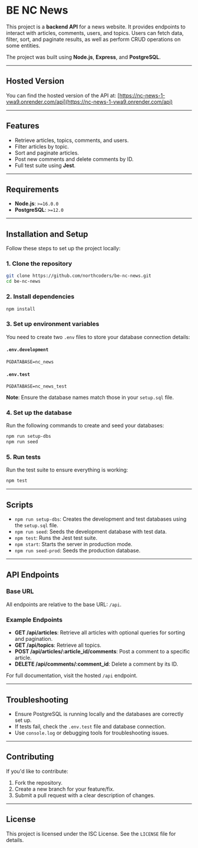 # BE NC News

This project is a **backend API** for a news website. It provides endpoints to interact with articles, comments, users, and topics. Users can fetch data, filter, sort, and paginate results, as well as perform CRUD operations on some entities.

The project was built using **Node.js**, **Express**, and **PostgreSQL**.

---

## Hosted Version

You can find the hosted version of the API at: [https://nc-news-1-vwa9.onrender.com/api](https://nc-news-1-vwa9.onrender.com/api)

---

## Features

- Retrieve articles, topics, comments, and users.
- Filter articles by topic.
- Sort and paginate articles.
- Post new comments and delete comments by ID.
- Full test suite using **Jest**.

---

## Requirements

- **Node.js**: `>=16.0.0`
- **PostgreSQL**: `>=12.0`

---

## Installation and Setup

Follow these steps to set up the project locally:

### 1. Clone the repository

```bash
git clone https://github.com/northcoders/be-nc-news.git
cd be-nc-news
```

### 2. Install dependencies

```bash
npm install
```

### 3. Set up environment variables

You need to create two `.env` files to store your database connection details:

#### `.env.development`

```
PGDATABASE=nc_news
```

#### `.env.test`

```
PGDATABASE=nc_news_test
```

**Note**: Ensure the database names match those in your `setup.sql` file.

### 4. Set up the database

Run the following commands to create and seed your databases:

```bash
npm run setup-dbs
npm run seed
```

### 5. Run tests

Run the test suite to ensure everything is working:

```bash
npm test
```

---

## Scripts

- `npm run setup-dbs`: Creates the development and test databases using the `setup.sql` file.
- `npm run seed`: Seeds the development database with test data.
- `npm test`: Runs the Jest test suite.
- `npm start`: Starts the server in production mode.
- `npm run seed-prod`: Seeds the production database.

---

## API Endpoints

### Base URL

All endpoints are relative to the base URL: `/api`.

### Example Endpoints

- **GET /api/articles**: Retrieve all articles with optional queries for sorting and pagination.
- **GET /api/topics**: Retrieve all topics.
- **POST /api/articles/:article_id/comments**: Post a comment to a specific article.
- **DELETE /api/comments/:comment_id**: Delete a comment by its ID.

For full documentation, visit the hosted `/api` endpoint.

---

## Troubleshooting

- Ensure PostgreSQL is running locally and the databases are correctly set up.
- If tests fail, check the `.env.test` file and database connection.
- Use `console.log` or debugging tools for troubleshooting issues.

---

## Contributing

If you'd like to contribute:

1. Fork the repository.
2. Create a new branch for your feature/fix.
3. Submit a pull request with a clear description of changes.

---

## License

This project is licensed under the ISC License. See the `LICENSE` file for details.
